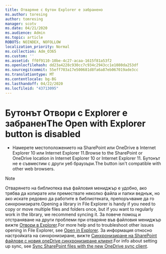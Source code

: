 ```yaml
---
title: Отваряне с бутон Explorer е забранено
ms.author: toresing
author: tomresing
manager: scotv
ms.date: 04/21/2020
ms.audience: Admin
ms.topic: article
ROBOTS: NOINDEX, NOFOLLOW
localization_priority: Normal
ms.collection: Adm_O365
ms.custom: ''
ms.assetid: ff0f9110-10be-4c27-acaa-1615f81a53f2
ms.openlocfilehash: dd23a4228c930cc7c934c2943cc1e1080da253df
ms.sourcegitcommit: 55eff703a17e500681d8fa6a87eb067019ade3cc
ms.translationtype: MT
ms.contentlocale: bg-BG
ms.lasthandoff: 04/22/2020
ms.locfileid: "43713095"
---
```

# <a name="the-open-with-explorer-button-is-disabled"></a><span data-ttu-id="e61a8-102">Бутонът Отвори с Explorer е забранен</span><span class="sxs-lookup"><span data-stu-id="e61a8-102">The Open with Explorer button is disabled</span></span>

- <span data-ttu-id="e61a8-103">Намерете местоположението на SharePoint или OneDrive в Internet Explorer 10 или Internet Explorer 11.</span><span class="sxs-lookup"><span data-stu-id="e61a8-103">Browse to the SharePoint or OneDrive location in Internet Explorer 10 or Internet Explorer 11.</span></span> <span data-ttu-id="e61a8-104">Бутонът не е съвместим с други уеб браузъри.</span><span class="sxs-lookup"><span data-stu-id="e61a8-104">The button isn't compatible with other web browsers.</span></span>
    
> [!NOTE]
> <span data-ttu-id="e61a8-105">Отварянето на библиотека във файловия мениджър е удобно, ако трябва да копирате или премествате няколко файла и папки веднъж, но ако искате редовно да работите в библиотеката, препоръчваме да го синхронизирате.</span><span class="sxs-lookup"><span data-stu-id="e61a8-105">Opening a library in File Explorer is handy if you need to copy or move multiple files and folders once, but if you want to regularly work in the library, we recommend syncing it.</span></span> <span data-ttu-id="e61a8-106">За повече помощ и отстраняване на други проблеми при отваряне във файловия мениджър вижте [Отвори в Explorer](https://go.microsoft.com/fwlink/?linkid=871665).</span><span class="sxs-lookup"><span data-stu-id="e61a8-106">For more help and to troubleshoot other issues opening in File Explorer, see [Open in Explorer](https://go.microsoft.com/fwlink/?linkid=871665).</span></span> <span data-ttu-id="e61a8-107">За информация относно настройката на синхронизиране, вижте [Синхронизиране на SharePoint файлове с новия oneDrive синхронизиране клиент](https://go.microsoft.com/fwlink/?linkid=871666).</span><span class="sxs-lookup"><span data-stu-id="e61a8-107">For info about setting up sync, see [Sync SharePoint files with the new OneDrive sync client](https://go.microsoft.com/fwlink/?linkid=871666).</span></span> 
  

